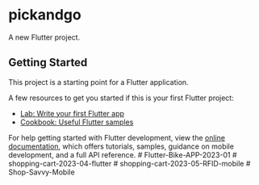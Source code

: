 # pickandgo

A new Flutter project.

## Getting Started

This project is a starting point for a Flutter application.

A few resources to get you started if this is your first Flutter project:

- [Lab: Write your first Flutter app](https://docs.flutter.dev/get-started/codelab)
- [Cookbook: Useful Flutter samples](https://docs.flutter.dev/cookbook)

For help getting started with Flutter development, view the
[online documentation](https://docs.flutter.dev/), which offers tutorials,
samples, guidance on mobile development, and a full API reference.
#   F l u t t e r - B i k e - A P P - 2 0 2 3 - 0 1  
 #   s h o p p i n g - c a r t - 2 0 2 3 - 0 4 - f l u t t e r  
 #   s h o p p i n g - c a r t - 2 0 2 3 - 0 5 - R F I D - m o b i l e  
 #   S h o p - S a v v y - M o b i l e  
 